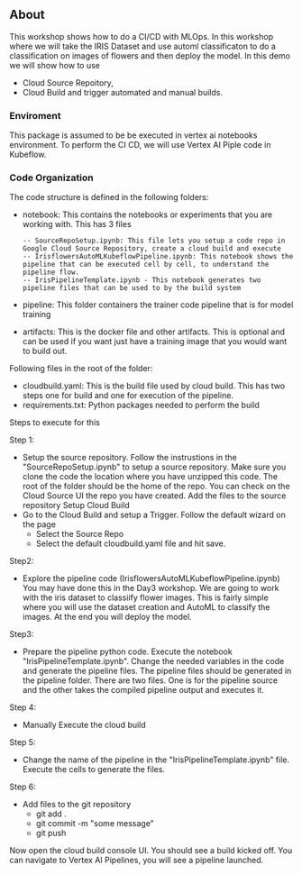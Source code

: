 ## About

This workshop shows how to do a CI/CD with MLOps. In this workshop where we will take the IRIS Dataset and use automl classificaton to do a classification on images of flowers and then deploy the model. In this demo we will show how to use 
* Cloud Source Repoitory, 
* Cloud Build and trigger automated and manual builds. 

### Enviroment
This package is assumed to be be executed in vertex ai notebooks environment.
To perform the CI CD, we will use Vertex AI Piple code in Kubeflow.
 
### Code Organization
The code structure is defined in the following folders:

- notebook:
    This contains the notebooks or experiments that you are working with. This has 3 files 
    
      -- SourceRepoSetup.ipynb: This file lets you setup a code repo in Google Cloud Source Repository, create a cloud build and execute
      -- IrisflowersAutoMLKubeflowPipeline.ipynb: This notebook shows the pipeline that can be executed cell by cell, to understand the pipeline flow.
      -- IrisPipelineTemplate.ipynb - This notebook generates two pipeline files that can be used to by the build system
      
- pipeline:
    This folder containers the trainer code pipeline that is for model training
- artifacts:
    This is the docker file and other artifacts. This is optional and can be used if you want just have a training image that you would want to build out.

Following files in the root of the folder:
- cloudbuild.yaml:
     This is the build file used by cloud build. This has two steps one for build and one for execution of the pipeline.
- requirements.txt:
     Python packages needed to perform the build

Steps to execute for this

Step 1:
- Setup the source repository.
   Follow the instrustions in the "SourceRepoSetup.ipynb" to setup a source repository.
   Make sure you clone the code the location where you have unzipped this code. The root of the folder should be the home of the repo.
   You can check on the Cloud Source UI the repo you have created. 
   Add the files to the source repository
Setup Cloud Build
- Go to the Cloud Build and setup a Trigger. Follow the default wizard on the page
   - Select the Source Repo
   - Select the default cloudbuild.yaml file and hit save.
 
Step2:
- Explore the pipeline code (IrisflowersAutoMLKubeflowPipeline.ipynb)
   You may have done this in the Day3 workshop. We are going to work with the iris dataset to classiify flower images. This is fairly simple where you will use the dataset creation and AutoML to classify the images. At the end you will deploy the model.
   
Step3:
- Prepare the pipeline python code. Execute the notebook "IrisPipelineTemplate.ipynb". Change the needed variables in the code and generate the pipeline files. The pipeline files should be generated in the pipeline folder. There are two files. One is for the pipeline source and the other takes the compiled pipeline output and executes it.

Step 4:
- Manually Execute the cloud build

Step 5:
- Change the name of the pipeline in the "IrisPipelineTemplate.ipynb" file. Execute the cells to generate the files.

Step 6:
 - Add files to the git repository 
    - git add .
    - git commit -m "some message"
    - git push 
  
  Now open the cloud build console UI. You should see a build kicked off.
  You can navigate to Vertex AI Pipelines, you will see a pipeline launched.


   



